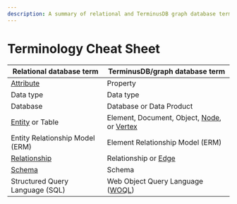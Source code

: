 ```yaml
---
description: A summary of relational and TerminusDB graph database terms.
---
```


# Terminology Cheat Sheet

| **Relational database term**                                                                   | **TerminusDB/graph database term**                                                                                                                                                             |
| ---------------------------------------------------------------------------------------------- | ---------------------------------------------------------------------------------------------------------------------------------------------------------------------------------------------- |
| [Attribute](https://terminusdb.com/docs/index/terminusx-db/resources/glossary#attribute)       | Property                                                                                                                                                                                       |
| Data type                                                                                      | Data type                                                                                                                                                                                      |
| Database                                                                                       | Database or Data Product                                                                                                                                                                       |
| [Entity](https://terminusdb.com/docs/index/terminusx-db/resources/glossary#entity) or Table    | Element, Document, Object, [Node](https://terminusdb.com/docs/index/terminusx-db/resources/glossary#node), or [Vertex](https://terminusdb.com/docs/index/terminusx-db/resources/glossary#node) |
| Entity Relationship Model (ERM)                                                                | Element Relationship Model (ERM)                                                                                                                                                               |
| [Relationship](https://terminusdb.com/docs/index/terminusx-db/resources/glossary#relationship) | Relationship or [Edge](https://terminusdb.com/docs/index/terminusx-db/resources/glossary#edge)                                                                                                 |
| [Schema](https://terminusdb.com/docs/index/terminusx-db/resources/glossary#schema)             | Schema                                                                                                                                                                                         |
| Structured Query Language (SQL)                                                                | Web Object Query Language ([WOQL](https://terminusdb.com/docs/index/terminusx-db/resources/glossary#woql))                                                                                     |
